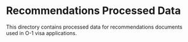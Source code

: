 # Recommendations Processed Data

This directory contains processed data for recommendations documents used in O-1 visa applications.
